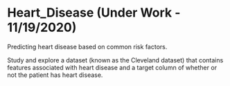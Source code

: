 # Heart_Disease (Under Work - 11/19/2020)
Predicting heart disease based on common risk factors.

Study and explore a dataset (known as the Cleveland dataset) that contains features associated with heart disease and a target column of whether or not the patient has heart disease.
